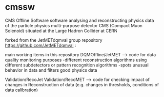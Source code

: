 # cmssw
CMS Offline Software
software analysing and reconstructing physics data of the particle physics multi-purpose detector CMS (Compact Muon Solenoid)
situated at the Large Hadron Collider at CERN

forked from the JetMETdqmval group repository https://github.com/JetMETdqmval :

main working items in this repository
DQMOffline/JetMET --> code for data quality monitoring purposes 
-different reconstruction algorithms using different subdetectors or pattern recognition algorithms
-spots unusual behavior in data and filters good physics data

Validation/RecoJet
Validation/RecoMET
--> code for checking impact of changes in Reconstruction of data (e.g. changes in thresholds, conditions of data calibration)
